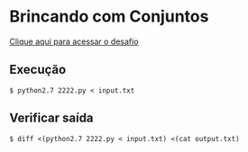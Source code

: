 # Brincando com Conjuntos
[Clique aqui para acessar o desafio](https://www.urionlinejudge.com.br/judge/pt/problems/view/2222)

## Execução
```
$ python2.7 2222.py < input.txt
```

## Verificar saída
```
$ diff <(python2.7 2222.py < input.txt) <(cat output.txt)
```
